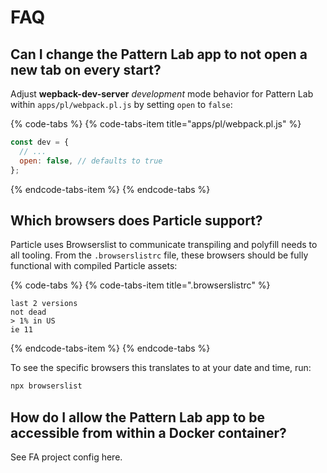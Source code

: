 # FAQ

## Can I change the Pattern Lab app to not open a new tab on every start?

Adjust **wepback-dev-server** _development_ mode behavior for Pattern Lab within `apps/pl/webpack.pl.js` by setting `open` to `false`:

{% code-tabs %}
{% code-tabs-item title="apps/pl/webpack.pl.js" %}
```javascript
const dev = {
  // ...
  open: false, // defaults to true
};
```
{% endcode-tabs-item %}
{% endcode-tabs %}

## Which browsers does Particle support?

Particle uses Browserslist to communicate transpiling and polyfill needs to all tooling. From the `.browserslistrc` file, these browsers should be fully functional with compiled Particle assets:

{% code-tabs %}
{% code-tabs-item title=".browserslistrc" %}
```text
last 2 versions
not dead
> 1% in US
ie 11
```
{% endcode-tabs-item %}
{% endcode-tabs %}

To see the specific browsers this translates to at your date and time, run:

```bash
npx browserslist
```

## How do I allow the Pattern Lab app to be accessible from within a Docker container?

See FA project config here.



